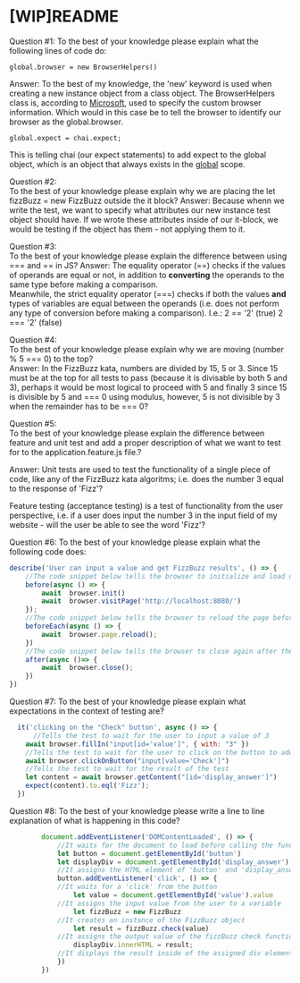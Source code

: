 # [WIP]README

Question #1: To the best of your knowledge please explain what the following lines of code do:
```
global.browser = new BrowserHelpers()
```
Answer: To the best of my knowledge, the 'new' keyword is used when creating a new instance object from a class object. The BrowserHelpers class is, according to [Microsoft](https://docs.microsoft.com/en-us/dotnet/api/system.web.webpages.browserhelpers?view=aspnet-webpages-3.2), used to specify the custom browser information. Which would in this case be to tell the browser to identify our browser as the global.browser.
```
global.expect = chai.expect;
```
This is telling chai (our expect statements) to add expect to the global object, which is an object that always exists in the [global]((https://developer.mozilla.org/en-US/docs/Glossary/Global_object)) scope.

Question #2:  
To the best of your knowledge please explain why we are placing the let fizzBuzz = new FizzBuzz outside the it block?
Answer: Because whenn we write the test, we want to specify what attributes our new instance test object should have. If we wrote these attributes inside of our it-block, we would be testing if the object has them - not applying them to it.  

Question #3:  
To the best of your knowledge please explain the difference between using === and == in JS?
Answer: The equality operator (==) checks if the values of operands are equal or not, in addition to **converting** the operands to the same type before making a comparison.  
Meanwhile, the strict equality operator (===) checks if both the values **and** types of variables are equal between the operands (i.e. does not perform any type of conversion before making a comparison). I.e.:
2 == '2' (true)
2 === '2' (false)  

Question #4:  
To the best of your knowledge please explain why we are moving (number % 5 === 0) to the top?  
Answer: In the FizzBuzz kata, numbers are divided by 15, 5 or 3. Since 15 must be at the top for all tests to pass (because it is divisable by both 5 and 3), perhaps it would be most logical to proceed with 5 and finally 3 since 15 is divisible by 5 and === 0 using modulus, however, 5 is not divisible by 3 when the remainder has to be === 0? 

Question #5:  
To the best of your knowledge please explain the difference between feature and unit test and add a proper description of what we want to test for to the application.feature.js file.?

Answer: Unit tests are used to test the functionality of a single piece of code, like any of the FizzBuzz kata algoritms; i.e. does the number 3 equal to the response of 'Fizz'?

Feature testing (acceptance testing) is a test of functionality from the user perspective, i.e. if a user does input the number 3 in the input field of my website - will the user be able to see the word 'Fizz'?  

Question #6: 
To the best of your knowledge please explain what the following code does:  
```js
describe('User can input a value and get FizzBuzz results', () => {
    //The code snippet below tells the browser to initialize and load our local computer adress (root path)
    before(async () => {
        await  browser.init()
        await  browser.visitPage('http://localhost:8080/')
    });
    //The code snippet below tells the browser to reload the page before each test
    beforeEach(async () => {
        await  browser.page.reload();
    })
    //The code snippet below tells the browser to close again after the test has finished
    after(async ()=> {
        await  browser.close();
    })
})
```
Question #7: 
To the best of your knowledge please explain what expectations in the context of testing are?
```js
  it('clicking on the "Check" button', async () => {
      //Tells the test to wait for the user to input a value of 3
    await browser.fillIn("input[id='value']", { with: "3" })
    //Tells the test to wait for the user to click on the button to add the input value
    await browser.clickOnButton("input[value='Check']")
    //Tells the test to wait for the result of the test
    let content = await browser.getContent("[id='display_answer']")
    expect(content).to.eql('Fizz');
  })
```
Question #8:
To the best of your knowledge please write a line to line explanation of what is happening in this code?
```js
        document.addEventListener('DOMContentLoaded', () => {
            //It waits for the document to load before calling the function
            let button = document.getElementById('button')
            let displayDiv = document.getElementById('display_answer')
            //It assigns the HTML element of 'button' and 'display_answer' to variables
            button.addEventListener('click', () => {
            //It waits for a 'click' from the button
                let value = document.getElementById('value').value
            //It assigns the input value from the user to a variable
                let fizzBuzz = new FizzBuzz
            //It creates an instance of the FizzBuzz object
                let result = fizzBuzz.check(value)
            //It assigns the output value of the fizzBuzz check function to a variable
                displayDiv.innerHTML = result;
            //It displays the result inside of the assigned div element
            })
        })
```


